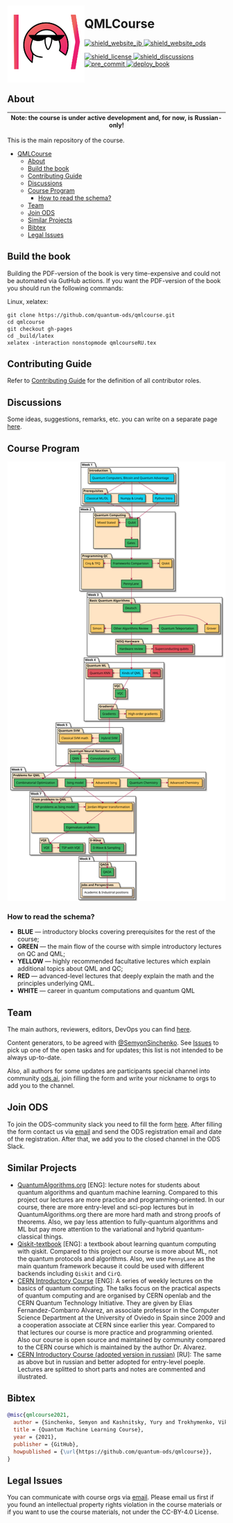 <img src="./qmlcourseRU/logo.svg" align="left" width="178" height="178"></img>

# QMLCourse
<a href="https://quantum-ods.github.io/qmlcourse/book/index.html">
    <img alt="shield_website_jb" src="https://img.shields.io/website?style=for-the-badge&up_color=blueviolet&up_message=nightly-build&url=https%3A%2F%2Fquantum-ods.github.io%2Fqmlcourse%2Fbook%2Findex.html">
</a>
<a href="https://ods.ai/tracks/qmlcourse">
  <img alt="shield_website_ods" src="https://img.shields.io/website?style=for-the-badge&up_color=critical&up_message=ods.ai&url=https%3A%2F%2Fods.ai%2Ftracks%2Fqmlcourse">
</a>

<p align="left">
  <a href="https://github.com/quantum-ods/qmlcourse/blob/master/LICENSE">
    <img alt="shield_license" src="https://img.shields.io/badge/license-CC--BY--4.0-brightgreen">
  </a>
  <a href="https://github.com/quantum-ods/qmlcourse/discussions">
    <img alt="shield_discussions" src="https://img.shields.io/github/discussions/quantum-ods/qmlcourse">
  </a>
  <a href="https://github.com/quantum-ods/qmlcourse/actions/workflows/pre-commit.yml">
    <img alt="pre_commit" src="https://github.com/quantum-ods/qmlcourse/actions/workflows/pre-commit.yml/badge.svg">
  </a>
  <a href="https://github.com/quantum-ods/qmlcourse/actions/workflows/deploy-book.yml">
    <img alt="deploy_book" src="https://github.com/quantum-ods/qmlcourse/actions/workflows/deploy-book.yml/badge.svg">
  </a>
</p>
</br>

## About

| Note: the course is under active development and, for now, is Russian-only! |
| --------------------------------------------------------------------------- |


This is the main repository of the course.

- [QMLCourse](#qmlcourse)
  - [About](#about)
  - [Build the book](#build-the-book)
  - [Contributing Guide](#contributing-guide)
  - [Discussions](#discussions)
  - [Course Program](#course-program)
    - [How to read the schema?](#how-to-read-the-schema)
  - [Team](#team)
  - [Join ODS](#join-ods)
  - [Similar Projects](#similar-projects)
  - [Bibtex](#bibtex)
  - [Legal Issues](#legal-issues)

## Build the book

Building the PDF-version of the book is very time-expensive and could not be automated via GutHub actions. If you want the PDF-version of the book you should run the following commands:

Linux, xelatex:
```
git clone https://github.com/quantum-ods/qmlcourse.git
cd qmlcourse
git checkout gh-pages
cd _build/latex
xelatex -interaction nonstopmode qmlcourseRU.tex
```

## Contributing Guide

Refer to [Contributing Guide](./CONTRIBUTING.md) for the definition of all contributor roles.

## Discussions

Some ideas, suggestions, remarks, etc. you can write on a separate page [here](https://github.com/quantum-ods/qmlcourse/discussions).

## Course Program

![](./qmlcourseRU/_static/index/program.svg)

### How to read the schema?

- **BLUE** &mdash; introductory blocks covering prerequisites for the rest of the course;
- **GREEN** &mdash; the main flow of the course with simple introductory lectures on QC and QML;
- **YELLOW** &mdash; highly recommended facultative lectures which explain additional topics about QML and QC;
- **RED** &mdash; advanced-level lectures that deeply explain the math and the principles underlying QML.
- **WHITE** &mdash; career in quantum computations and quantum QML

## Team

The main authors, reviewers, editors, DevOps you can find [here](https://quantum-ods.github.io/qmlcourse/book/authors.html).

Content generators, to be agreed with [@SemyonSinchenko](https://github.com/SemyonSinchenko). See [Issues](https://github.com/quantum-ods/qmlcourse.ai/issues) to pick up one of the open tasks and for updates; this list is not intended to be always up-to-date.

Also, all authors for some updates are participants special channel into community [ods.ai](http://ods.ai), join filling the form and write your nickname to orgs to add you to the channel.

## Join ODS

To join the ODS-community slack you need to fill the form [here](https://ods.ai/join-community). After filling the form contact us via [email](mailto:qmlcourse.ods@gmail.com) and send the ODS registration email and date of the registration. After that, we add you to the closed channel in the ODS Slack.

## Similar Projects

- [QuantumAlgorithms.org](https://github.com/Scinawa/quantumalgorithms.org) [ENG]: lecture notes for students about quantum algorithms and quantum machine learning. Compared to this project our lectures are more practice and programming-oriented. In our course, there are more entry-level and sci-pop lectures but in QuantumAlgorithms.org there are more hard math and strong proofs of theorems. Also, we pay less attention to fully-quantum algorithms and ML but pay more attention to the variational and hybrid quantum-classical things.
- [Qiskit-textbook](https://github.com/qiskit-community/qiskit-textbook) [ENG]: a textbook about learning quantum computing with qiskit. Compared to this project our course is more about ML, not the quantum protocols and algorithms. Also, we use `PennyLane` as the main quantum framework because it could be used with different backends including `Qiskit` and `CirQ`.
- [CERN Introductory Course](https://home.cern/news/announcement/computing/online-introductory-lectures-quantum-computing-6-november) [ENG]: A series of weekly lectures on the basics of quantum computing. The talks focus on the practical aspects of quantum computing and are organised by CERN openlab and the CERN Quantum Technology Initiative. They are given by Elias Fernandez-Combarro Alvarez, an associate professor in the Computer Science Department at the University of Oviedo in Spain since 2009 and a cooperation associate at CERN since earlier this year. Compared to that lectures our course is more practice and programming oriented. Also our course is open source and maintained by community compared to the CERN course which is maintained by the author Dr. Alvarez.
- [CERN Introductory Course (adopted version in russian)](https://russol.info/quantum) [RU]: The same as above but in russian and better adopted for entry-level poeple. Lectures are splitted to short parts and notes are commented and illustrated.

## Bibtex

```bibtex
@misc{qmlcourse2021,
  author = {Sinchenko, Semyon and Kashnitsky, Yury and Trokhymenko, Viktor and Dmitry, Bazhanov and Berezutskii, Aleksandr and Zimka, Boris and Besedin, Ilya and Dmitry, Burdeiny and Zheltonozhskii, Evgenii and Karelin, Nikolay and Kotenkov, Igor and Andrey, Lukyanenko and Ovsyannikova, Alexandra and Ozerin, Alexe and Vadzim, Piatrou and Alexey, Pronkin and Karina, Reshetova and Leonid, Senderovich and Igor, Tokarev and Shirkin, Sergei and Mikita, Shchutski and Dani, El-Ayyass and Markova, Natalya and Korzhov, Dmitry and},
  title = {Quantum Machine Learning Course},
  year = {2021},
  publisher = {GitHub},
  howpublished = {\url{https://github.com/quantum-ods/qmlcourse}},
}
```

## Legal Issues

You can communicate with course orgs via [email](mailto:qmlcourse.ods@gmail.com). Please email us first if you found an intellectual property rights violation in the course materials or if you want to use the course materials, not under the CC-BY-4.0 License.
